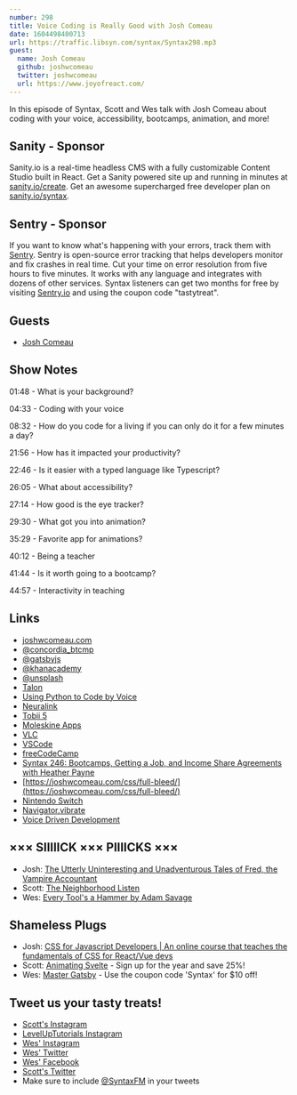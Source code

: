 ```yaml
---
number: 298
title: Voice Coding is Really Good with Josh Comeau
date: 1604498400713
url: https://traffic.libsyn.com/syntax/Syntax298.mp3
guest:
  name: Josh Comeau
  github: joshwcomeau
  twitter: joshwcomeau
  url: https://www.joyofreact.com/
---
```


In this episode of Syntax, Scott and Wes talk with Josh Comeau about coding with your voice, accessibility, bootcamps, animation, and more!

## Sanity - Sponsor
Sanity.io is a real-time headless CMS with a fully customizable Content Studio built in React. Get a Sanity powered site up and running in minutes at [sanity.io/create](https://www.sanity.io/create). Get an awesome supercharged free developer plan on [sanity.io/syntax](https://www.sanity.io/syntax).

## Sentry - Sponsor
If you want to know what's happening with your errors, track them with [Sentry](https://sentry.io/). Sentry is open-source error tracking that helps developers monitor and fix crashes in real time. Cut your time on error resolution from five hours to five minutes. It works with any language and integrates with dozens of other services. Syntax listeners can get two months for free by visiting [Sentry.io](https://sentry.io/) and using the coupon code "tastytreat".

## Guests
* [Josh Comeau](https://twitter.com/joshwcomeau)

## Show Notes
01:48 - What is your background?

04:33 - Coding with your voice

08:32 - How do you code for a living if you can only do it for a few minutes a day?

21:56 - How has it impacted your productivity?

22:46 - Is it easier with a typed language like Typescript?

26:05 - What about accessibility?

27:14 - How good is the eye tracker?

29:30 - What got you into animation?

35:29 - Favorite app for animations?

40:12 - Being a teacher

41:44 - Is it worth going to a bootcamp?

44:57 - Interactivity in teaching

## Links
* [joshwcomeau.com](https://joshwcomeau.com/)
* [@concordia_btcmp](https://twitter.com/concordia_btcmp)
* [@gatsbyjs](https://twitter.com/gatsbyjs)
* [@khanacademy](https://twitter.com/khanacademy)
* [@unsplash](https://twitter.com/unsplash)
* [Talon](https://talonvoice.com/)
* [Using Python to Code by Voice](https://www.youtube.com/watch?v=8SkdfdXWYaI)
* [Neuralink](https://neuralink.com/)
* [Tobii 5](https://us.tobiidynavox.com/pages/communicator-5-ap)
* [Moleskine Apps](https://us.moleskine.com/moleskine-/apps/0302-2)
* [VLC](https://www.videolan.org/index.html)
* [VSCode](https://code.visualstudio.com/)
* [freeCodeCamp](https://www.freecodecamp.org/)
* [Syntax 246: Bootcamps, Getting a Job, and Income Share Agreements with Heather Payne](https://syntax.fm/show/246/bootcamps-getting-a-job-and-income-share-agreements-with-heather-payne)
* [https://joshwcomeau.com/css/full-bleed/](https://joshwcomeau.com/css/full-bleed/)
* [Nintendo Switch](https://www.nintendo.com/switch/)
* [Navigator.vibrate](https://developer.mozilla.org/en-US/docs/Web/API/Navigator/vibrate)
* [Voice Driven Development](https://www.youtube.com/watch?v=YKuRkGkf5HU)

## ××× SIIIIICK ××× PIIIICKS ×××
* Josh: [The Utterly Uninteresting and Unadventurous Tales of Fred, the Vampire Accountant](https://www.amazon.com/Utterly-Uninteresting-Unadventurous-Vampire-Accountant/dp/B00TIXW5AI/)
* Scott: [The Neighborhood Listen](https://www.earwolf.com/show/the-neighborhood-listen/)
* Wes: [Every Tool's a Hammer by Adam Savage](https://www.amazon.com/Every-Tools-Hammer-Adam-Savage-audiobook/dp/B07L3BRW4T/)

## Shameless Plugs
* Josh: [CSS for Javascript Developers | An online course that teaches the fundamentals of CSS for React/Vue devs](https://css-for-js.com/)
* Scott: [Animating Svelte](https://www.leveluptutorials.com/pro) - Sign up for the year and save 25%!
* Wes: [Master Gatsby](https://mastergatsby.com/) - Use the coupon code 'Syntax' for $10 off!

## Tweet us your tasty treats!
* [Scott's Instagram](https://www.instagram.com/stolinski/)
* [LevelUpTutorials Instagram](https://www.instagram.com/LevelUpTutorials/)
* [Wes' Instagram](https://www.instagram.com/wesbos/)
* [Wes' Twitter](https://twitter.com/wesbos)
* [Wes' Facebook](https://www.facebook.com/wesbos.developer)
* [Scott's Twitter](https://twitter.com/stolinski)
* Make sure to include [@SyntaxFM](https://twitter.com/SyntaxFM) in your tweets
